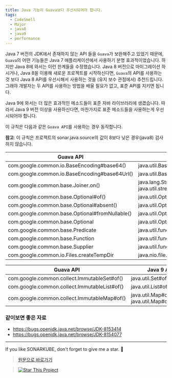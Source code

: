 ```yaml
---
title: Java 기능이 Guava보다 우선시되어야 합니다.
tags:
  - CodeSmell
  - Major
  - java8
  - java9
  - performance
---
```


Java 7 버전의 JDK에서 존재하지 않는 API 들을 `Guava`가 보완해주고 있었기 때문에, `Guava`의 어떤 기능들은 Java 7 애플리케이션에서 사용하기 분명 효과적이었습니다.
하지만 Java 8에 와서는 이런 한계들을 수정했습니다.
Java 8 버전으로 마이그레이션 하시거나, Java 8을 이용해 새로운 프로젝트를 시작하신다면, `Guava`의 API를 사용하는 것 보다 Java 8 API를 우선시해서 사용하는 것을 (유지 보수 관점에서) 추천드립니다.
그래야 개발자는 두 API를 사용하는 방법을 배울 필요가 없고, 표준 API를 지키면 됩니다.

Java 9에 와서는 더 많은 효과적인 메소드들이 표준 자바 라이브러리에 생겼습니다.
따라서 Java 9 버전 이상을 사용하신다면, 마찬가지로 표준 메소드들을 사용하는게 우선시되어야 합니다.

이 규칙은 다음과 같은 `Guava API`를 사용하는 경우 동작합니다.

**참고**: 이 규칙은 프로젝트의 sonar.java.source의 값이 8보다 낮은 경우(java8) 검사하지 않습니다.

| Guava API                                      | Java 8 API                                                       |
| ---------------------------------------------- | ---------------------------------------------------------------- |
| com.google.common.io.BaseEncoding#base64()     | java.util.Base64                                                 |
| com.google.common.io.BaseEncoding#base64Url()  | java.util.Base64                                                 |
| com.google.common.base.Joiner.on()             | java.lang.String#join() or java.util.stream.Collectors#joining() |
| com.google.common.base.Optional#of()           | java.util.Optional#of()                                          |
| com.google.common.base.Optional#absent()       | java.util.Optional#empty()                                       |
| com.google.common.base.Optional#fromNullable() | java.util.Optional#ofNullable()                                  |
| com.google.common.base.Optional                | java.util.Optional                                               |
| com.google.common.base.Predicate               | java.util.function.Predicate                                     |
| com.google.common.base.Function                | java.util.function.Function                                      |
| com.google.common.base.Supplier                | java.util.function.Supplier                                      |
| com.google.common.io.Files.createTempDir       | java.nio.file.Files.createTempDirectory                          |

| Guava API                                    | Java 9 API                                      |
| -------------------------------------------- | ----------------------------------------------- |
| com.google.common.collect.ImmutableSet#of()  | java.util.Set#of()                              |
| com.google.common.collect.ImmutableList#of() | java.util.List#of()                             |
| com.google.common.collect.ImmutableMap#of()  | java.util.Map#of() or java.util.Map#ofEntries() |

### 같이보면 좋은 자료

- https://bugs.openjdk.java.net/browse/JDK-8153414
- https://bugs.openjdk.java.net/browse/JDK-8154077

---

If you like SONARKUBE, don't forget to give me a star. :star2:

> [원문으로 바로가기](https://rules.sonarsource.com/java/tag/java8/RSPEC-4738)

> [![Star This Project](https://img.shields.io/github/stars/kantabile/sonarkube.svg?label=Stars&style=social)](https://github.com/kantabile/sonarkube)
